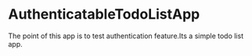# AuthenticatableTodoListApp
The point of this app is to test authentication feature.Its a simple todo list app.
